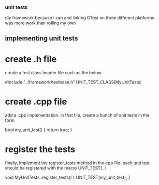 ### unit tests

diy framework because I can and linking GTest on three different platforms was more work than rolling my own

## implementing unit tests

# create .h file

create a test class header file such as the below

#include "../framework/testbase.h"
UNIT_TEST_CLASS(MyUnitTests)

# create .cpp file

add a .cpp implementation. in that file, create a bunch of unit tests in the form

bool my_unit_test() {
    return true;
}

# register the tests

finally, implement the register_tests method in the cpp file. each unit test should be registered with the macro UNIT_TEST(..)

void MyUnitTests::register_tests() {
    UNIT_TEST(my_unit_test);
}